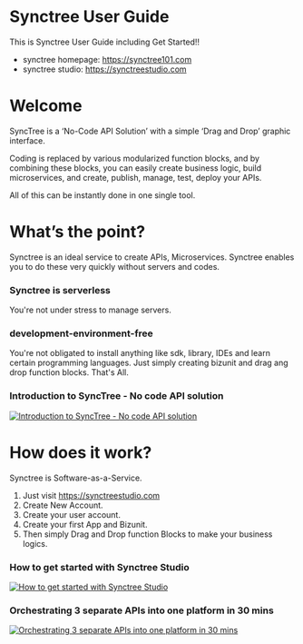 # Synctree User Guide
This is Synctree User Guide including Get Started!!

  * synctree homepage: <https://synctree101.com>
  * synctree studio: <https://synctreestudio.com>


# Welcome    
SyncTree is a ‘No-Code API Solution’ with a simple ‘Drag and Drop’ graphic interface.

Coding is replaced by various modularized function blocks, and by combining these blocks, 
you can easily create business logic, build microservices, and create, publish, manage, test, deploy your APIs.

All of this can be instantly done in one single tool.


# What’s the point?
Synctree is an ideal service to create APIs, Microservices. 
Synctree enables you to do these very quickly without servers and codes.

 ### Synctree is serverless 
   You're not under stress to manage servers.
 ### development-environment-free
   You're not obligated to install anything like sdk, library, IDEs and learn certain programming languages.
   Just simply creating bizunit and drag ang drop function blocks. That's All.
  
 ### Introduction to SyncTree - No code API solution
 [![Introduction to SyncTree - No code API solution](http://img.youtube.com/vi/ipEHN7l4Drg/0.jpg)](https://youtu.be/ipEHN7l4Drg)
 
 
# How does it work?
Synctree is Software-as-a-Service. 
1. Just visit <https://synctreestudio.com>
2. Create New Account. 
3. Create your user account.
4. Create your first App and Bizunit.
5. Then simply Drag and Drop function Blocks to make your business logics.
 

### How to get started with Synctree Studio
 [![How to get started with Synctree Studio](http://img.youtube.com/vi/h-6stSQ3sCM/0.jpg)](https://youtu.be/h-6stSQ3sCM)
 
### Orchestrating 3 separate APIs into one platform in 30 mins
[![Orchestrating 3 separate APIs into one platform in 30 mins](http://img.youtube.com/vi/7r_5bUudjbs/0.jpg)](https://youtu.be/7r_5bUudjbs)
	
